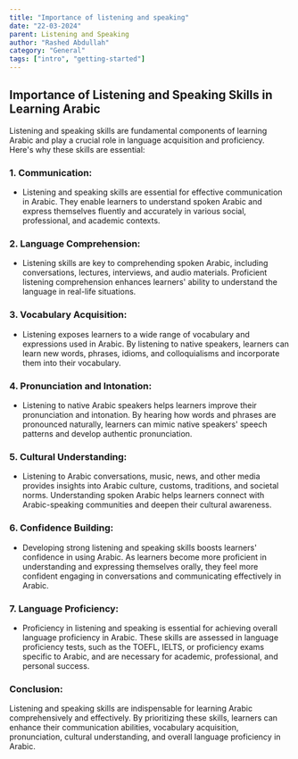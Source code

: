 ```yaml
---
title: "Importance of listening and speaking"
date: "22-03-2024"
parent: Listening and Speaking
author: "Rashed Abdullah"
category: "General"
tags: ["intro", "getting-started"]
---
```


## Importance of Listening and Speaking Skills in Learning Arabic

Listening and speaking skills are fundamental components of learning Arabic and play a crucial role in language acquisition and proficiency. Here's why these skills are essential:

### 1. **Communication:**

- Listening and speaking skills are essential for effective communication in Arabic. They enable learners to understand spoken Arabic and express themselves fluently and accurately in various social, professional, and academic contexts.

### 2. **Language Comprehension:**

- Listening skills are key to comprehending spoken Arabic, including conversations, lectures, interviews, and audio materials. Proficient listening comprehension enhances learners' ability to understand the language in real-life situations.

### 3. **Vocabulary Acquisition:**

- Listening exposes learners to a wide range of vocabulary and expressions used in Arabic. By listening to native speakers, learners can learn new words, phrases, idioms, and colloquialisms and incorporate them into their vocabulary.

### 4. **Pronunciation and Intonation:**

- Listening to native Arabic speakers helps learners improve their pronunciation and intonation. By hearing how words and phrases are pronounced naturally, learners can mimic native speakers' speech patterns and develop authentic pronunciation.

### 5. **Cultural Understanding:**

- Listening to Arabic conversations, music, news, and other media provides insights into Arabic culture, customs, traditions, and societal norms. Understanding spoken Arabic helps learners connect with Arabic-speaking communities and deepen their cultural awareness.

### 6. **Confidence Building:**

- Developing strong listening and speaking skills boosts learners' confidence in using Arabic. As learners become more proficient in understanding and expressing themselves orally, they feel more confident engaging in conversations and communicating effectively in Arabic.

### 7. **Language Proficiency:**

- Proficiency in listening and speaking is essential for achieving overall language proficiency in Arabic. These skills are assessed in language proficiency tests, such as the TOEFL, IELTS, or proficiency exams specific to Arabic, and are necessary for academic, professional, and personal success.

### Conclusion:

Listening and speaking skills are indispensable for learning Arabic comprehensively and effectively. By prioritizing these skills, learners can enhance their communication abilities, vocabulary acquisition, pronunciation, cultural understanding, and overall language proficiency in Arabic.
